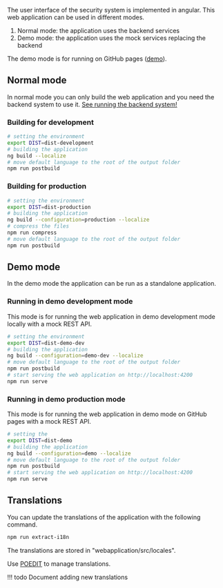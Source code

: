 The user interface of the security system is implemented in angular. This web application
can be used in different modes.

1. Normal mode: the application uses the backend services
2. Demo mode: the application uses the mock services replacing the backend

The demo mode is for running on GitHub pages ([demo](https://demo.arpi-security.info)).

## Normal mode

In normal mode you can only build the web application and you need the backend system to use it.
[See running the backend system!](/developers/backend/#starting-the-backend-services-in-development-mode)

### Building for development

```bash
# setting the environment
export DIST=dist-development
# building the application
ng build --localize
# move default language to the root of the output folder
npm run postbuild
```

### Building for production

```bash
# setting the environment
export DIST=dist-production
# building the application
ng build --configuration=production --localize
# compress the files
npm run compress
# move default language to the root of the output folder
npm run postbuild
```

## Demo mode

In the demo mode the application can be run as a standalone application.

### Running in demo development mode

This mode is for running the web application in demo development mode locally with
a mock REST API.

```bash
# setting the environment
export DIST=dist-demo-dev
# building the application
ng build --configuration=demo-dev --localize
# move default language to the root of the output folder
npm run postbuild
# start serving the web application on http://localhost:4200
npm run serve
```

### Running in demo production mode

This mode is for running the web application in demo mode on GitHub pages with
a mock REST API.

```bash
# setting the 
export DIST=dist-demo
# building the application
ng build --configuration=demo --localize
# move default language to the root of the output folder
npm run postbuild
# start serving the web application on http://localhost:4200
npm run serve
```

## Translations

You can update the translations of the application with the following command.

```bash
npm run extract-i18n
```

The translations are stored in "webapplication/src/locales".

Use [POEDIT](https://poedit.net/) to manage translations.

!!! todo
    Document adding new translations

